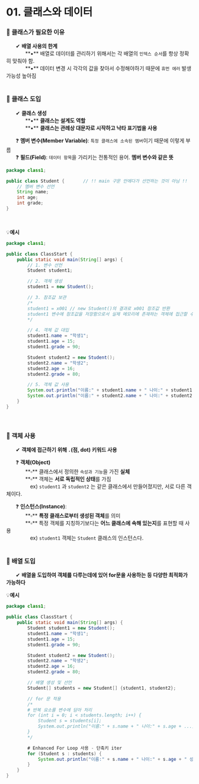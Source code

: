 # 01. 클래스와 데이터

### 🔹 **클래스가 필요한 이유**
ㅤㅤ✔ **배열 사용의 한계** <br>
ㅤㅤㅤㅤ**▪️** 배열로 데이터를 관리하기 위해서는 각 배열의 `인덱스 순서`를 항상 정확히 맞춰야 함. <br>
ㅤㅤㅤㅤ**▪️** 데이터 변경 시 각각의 값을 찾아서 수정해야하기 때문에 `휴먼 에러` 발생 가능성 높아짐 <br><br>

### 🔹 **클래스 도입**
ㅤㅤ✔ **클래스 생성** <br>
ㅤㅤㅤㅤ**▪️** **클래스는 설계도 역할** <br>
ㅤㅤㅤㅤ**▪️** **클래스는 관례상 대문자로 시작하고 낙타 표기법을 사용** <br>

ㅤㅤ❓ **멤버 변수(Member Variable)**: `특정 클래스에 소속된 멤버`이기 때문에 이렇게 부름 <br>
ㅤㅤ❓ **필드(Field)**: `데이터 항목`을 가리키는 전통적인 용어. **멤버 변수와 같은 뜻**<br>

```JAVA
package class1;

public class Student {       // !! main 구문 안에다가 선언하는 것이 아님 !!
    // 멤버 변수 선언
    String name;
    int age;
    int grade;
}
```
<br>

💡**예시**
```JAVA
package class1;

public class ClassStart {
    public static void main(String[] args) {
        // 1. 변수 선언
        Student student1;

        // 2. 객체 생성
        student1 = new Student();

        // 3. 참조값 보관
        /*
        student1 = x001 // new Student()의 결과로 x001 참조값 반환
        student1 변수에 참조값을 저장함으로서 실제 메모리에 존재하는 객체에 접근할 수 있다!
        */

        // 4. 객체 값 대입
        student1.name = "학생1";
        student1.age = 15;
        student1.grade = 90;

        Student student2 = new Student();
        student2.name = "학생2";
        student2.age = 16;
        student2.grade = 80;

        // 5. 객체 값 사용
        System.out.println("이름:" + student1.name + " 나이:" + student1.age + " 성적:" + student1.grade);
        System.out.println("이름:" + student2.name + " 나이:" + student2.age + " 성적:" + student2.grade);
    }
}

```
ㅤㅤ

### 🔹 **객체 사용**
ㅤㅤ✔ **객체에 접근하기 위해 `.`(점, dot) 키워드 사용** <br>

ㅤㅤ❓ **객체(Object)** <br>
ㅤㅤㅤㅤ**▫️** 클래스에서 정의한 `속성과 기능`을 가진 **실체** <br>
ㅤㅤㅤㅤ**▫️** 객체는 **서로 독립적인 상태**를 가짐 <br>
ㅤㅤㅤㅤㅤex) `student1` 과 `student2` 는 같은 클래스에서 만들어졌지만, 서로 다른 객체이다. <br>

ㅤㅤ❓ **인스턴스(Instance)**: <br>
ㅤㅤㅤㅤ**▫️** **특정 클래스로부터 생성된 객체**를 의미 <br>
ㅤㅤㅤㅤ**▫️** 특정 객체를 지칭하기보다는 **어느 클래스에 속해 있는지**를 표현할 때 사용 <br>
ㅤㅤㅤㅤㅤex) `student1` 객체는 `Student` 클래스의 인스턴스다. <br><br>


### 🔹 **배열 도입**
ㅤㅤ✔ **배열을 도입하여 객체를 다루는데에 있어 for문을 사용하는 등 다양한 최적화가 가능하다** <br>

💡**예시**
```JAVA
package class1;

public class ClassStart {
    public static void main(String[] args) {
        Student student1 = new Student();
        student1.name = "학생1";
        student1.age = 15;
        student1.grade = 90;

        Student student2 = new Student();
        student2.name = "학생2";
        student2.age = 16;
        student2.grade = 80;

        // 배열 생성 및 선언
        Student[] students = new Student[] {student1, student2};

        // for 문 적용
        /*
        # 반복 요소를 변수에 담아 처리
        for (int i = 0; i < students.length; i++) {
            Student s = students[i];
            System.out.println("이름:" + s.name + " 나이:" + s.age + ...);
        }
        */

        # Enhanced For Loop 사용 - 단축키 iter
        for (Student s : students) {
            System.out.println("이름:" + s.name + " 나이:" + s.age + " 성적:" + s.grade);
        }
    }
}

```

<!--
공백문자: "ㅤ" or &nbsp;
### 🔹 ** **
ㅤㅤ:  <br>
ㅤㅤㅤex) <br>
ㅤㅤ✔ <br>
ㅤㅤㅤ- **** <br>
ㅤㅤㅤㅤㅤex) <br>
ㅤㅤ❗ <br>
ㅤㅤ❓ <br>
ㅤㅤ✅ <br>
ㅤㅤㅤㅤ**▪️** <br>
ㅤㅤㅤㅤ**▫️** <br>
ㅤㅤ**1️⃣** <br>
ㅤㅤ**2️⃣** <br>
ㅤㅤ**3️⃣** <br>
ㅤㅤ**4️⃣** <br>
ㅤㅤ**5️⃣** <br>
-->
